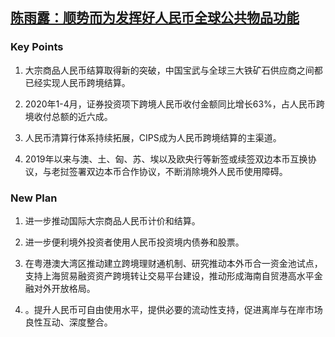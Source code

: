 

## [陈雨露：顺势而为发挥好人民币全球公共物品功能](https://www.financialnews.com.cn/ft/gd/202005/t20200523_191597.html)

### Key Points 
1. 大宗商品人民币结算取得新的突破，中国宝武与全球三大铁矿石供应商之间都已经实现人民币跨境结算。

2. 2020年1-4月，证券投资项下跨境人民币收付金额同比增长63%，占人民币跨境收付总额的近六成。

3. 人民币清算行体系持续拓展，CIPS成为人民币跨境结算的主渠道。

4. 2019年以来与澳、土、匈、苏、埃以及欧央行等新签或续签双边本币互换协议，与老挝签署双边本币合作协议，不断消除境外人民币使用障碍。

### New Plan 
1. 进一步推动国际大宗商品人民币计价和结算。

2. 进一步便利境外投资者使用人民币投资境内债券和股票。

3. 在粤港澳大湾区推动建立跨境理财通机制、研究推动本外币合一资金池试点，支持上海贸易融资资产跨境转让交易平台建设，推动形成海南自贸港高水平金融对外开放格局。

4. 。提升人民币可自由使用水平，提供必要的流动性支持，促进离岸与在岸市场良性互动、深度整合。
